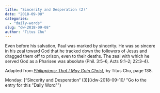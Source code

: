 ```yaml
---
title: "Sincerity and Desperation (2)"
date: "2018-09-08"
categories: 
  - "daily-words"
slug: "dw-2018-09-08"
author: "Titus Chu"
---
```


Even before his salvation, Paul was marked by sincerity. He was so sincere in his zeal toward God that he tracked down the followers of Jesus and dragged them off to prison, even to their deaths. The zeal with which he served God as a Pharisee was absolute (Phil. 3:5–6, Acts 9:1–2; 22:3–4).

Adapted from _[Philippians: That I May Gain Christ](/book-philippians/ "Go to the listing for this book"),_ by Titus Chu, page 138.

Monday: [“Sincerity and Desperation” (3)](/dw-2018-09-10/ "Go to the entry for this "Daily Word"")
